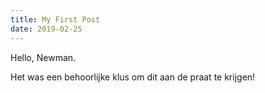 ```yaml
---
title: My First Post
date: 2019-02-25
---
```


Hello, Newman.

Het was een behoorlijke klus om dit aan de praat te krijgen!
